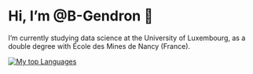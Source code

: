 # Hi, I’m @B-Gendron 👋
I’m currently studying data science at the University of Luxembourg, as a double degree with École des Mines de Nancy (France).  


[![My top Languages](https://github-readme-stats.vercel.app/api/top-langs/?username=B-Gendron&layout=compact&theme=onedark)](https://github.com/anuraghazra/github-readme-stats)

<!---
B-Gendron/B-Gendron is a ✨ special ✨ repository because its `README.md` (this file) appears on your GitHub profile.
You can click the Preview link to take a look at your changes.
--->

